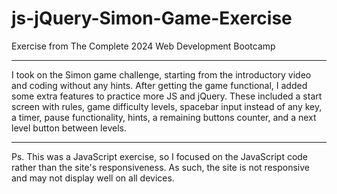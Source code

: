 # js-jQuery-Simon-Game-Exercise
Exercise from The Complete 2024 Web Development Bootcamp
<hr>
I took on the Simon game challenge, starting from the introductory video and coding without any hints. After getting the game functional, I added some extra features to practice more JS and jQuery. These included a start screen with rules, game difficulty levels, spacebar input instead of any key, a timer, pause functionality, hints, a remaining buttons counter, and a next level button between levels.
<hr>
Ps. This was a JavaScript exercise, so I focused on the JavaScript code rather than the site's responsiveness. As such, the site is not responsive and may not display well on all devices.
